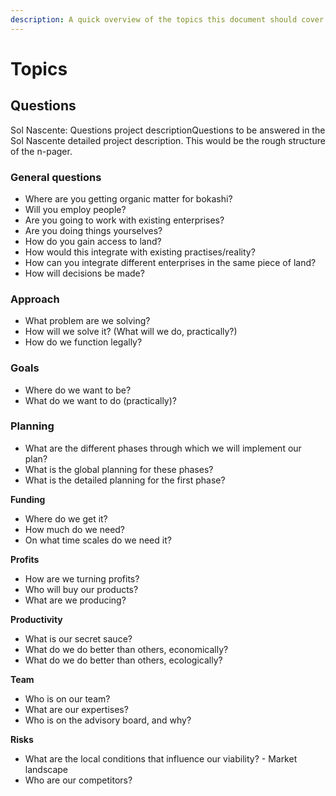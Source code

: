 ```yaml
---
description: A quick overview of the topics this document should cover.
---
```


# Topics

## Questions

Sol Nascente: Questions project descriptionQuestions to be answered in the Sol Nascente detailed project description. This would be the rough structure of the n-pager.

### General questions

* Where are you getting organic matter for bokashi?
* Will you employ people?
* Are you going to work with existing enterprises?
* Are you doing things yourselves?
* How do you gain access to land?
* How would this integrate with existing practises/reality?
* How can you integrate different enterprises in the same piece of land?
* How will decisions be made?

### **Approach**

* What problem are we solving?
* How will we solve it? \(What will we do, practically?\)
* How do we function legally?

###  **Goals**

* Where do we want to be?
* What do we want to do \(practically\)?

###  **Planning**

* What are the different phases through which we will implement our plan?
* What is the global planning for these phases?
* What is the detailed planning for the first phase?

**Funding**

* Where do we get it?
* How much do we need?
* On what time scales do we need it?

**Profits**

* How are we turning profits?
* Who will buy our products?
* What are we producing?

**Productivity**

* What is our secret sauce?
* What do we do better than others, economically?
* What do we do better than others, ecologically?

**Team**

* Who is on our team?
* What are our expertises?
* Who is on the advisory board, and why?

**Risks**

* What are the local conditions that influence our viability? - Market landscape
* Who are our competitors?

